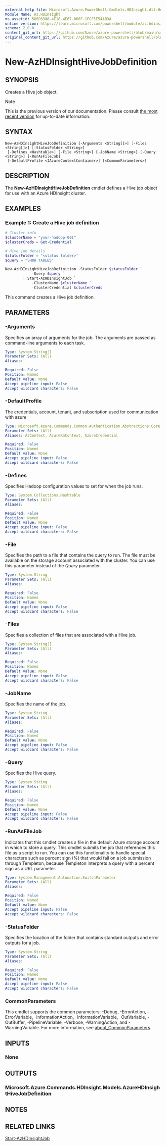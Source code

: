 ```yaml
---
external help file: Microsoft.Azure.PowerShell.Cmdlets.HDInsight.dll-Help.xml
Module Name: Az.HDInsight
ms.assetid: 580D3388-4E18-4E67-866F-1FCF5E54AB3A
online version: https://learn.microsoft.com/powershell/module/az.hdinsight/new-azhdinsighthivejobdefinition
schema: 2.0.0
content_git_url: https://github.com/Azure/azure-powershell/blob/main/src/HDInsight/HDInsight/help/New-AzHDInsightHiveJobDefinition.md
original_content_git_url: https://github.com/Azure/azure-powershell/blob/main/src/HDInsight/HDInsight/help/New-AzHDInsightHiveJobDefinition.md
---
```


# New-AzHDInsightHiveJobDefinition

## SYNOPSIS
Creates a Hive job object.

> [!NOTE]
>This is the previous version of our documentation. Please consult [the most recent version](/powershell/module/az.hdinsight/new-azhdinsighthivejobdefinition) for up-to-date information.

## SYNTAX

```
New-AzHDInsightHiveJobDefinition [-Arguments <String[]>] [-Files <String[]>] [-StatusFolder <String>]
 [-Defines <Hashtable>] [-File <String>] [-JobName <String>] [-Query <String>] [-RunAsFileJob]
 [-DefaultProfile <IAzureContextContainer>] [<CommonParameters>]
```

## DESCRIPTION
The **New-AzHDInsightHiveJobDefinition** cmdlet defines a Hive job object for use with an Azure HDInsight cluster.

## EXAMPLES

### Example 1: Create a Hive job definition
```powershell
# Cluster info
$clusterName = "your-hadoop-001"
$clusterCreds = Get-Credential

# Hive job details
$statusFolder = "<status folder>"        
$query = "SHOW TABLES"

New-AzHDInsightHiveJobDefinition -StatusFolder $statusFolder `
            -Query $query `
        | Start-AzHDInsightJob `
            -ClusterName $clusterName `
            -ClusterCredential $clusterCreds
```

This command creates a Hive job definition.

## PARAMETERS

### -Arguments
Specifies an array of arguments for the job.
The arguments are passed as command-line arguments to each task.

```yaml
Type: System.String[]
Parameter Sets: (All)
Aliases:

Required: False
Position: Named
Default value: None
Accept pipeline input: False
Accept wildcard characters: False
```

### -DefaultProfile
The credentials, account, tenant, and subscription used for communication with azure

```yaml
Type: Microsoft.Azure.Commands.Common.Authentication.Abstractions.Core.IAzureContextContainer
Parameter Sets: (All)
Aliases: AzContext, AzureRmContext, AzureCredential

Required: False
Position: Named
Default value: None
Accept pipeline input: False
Accept wildcard characters: False
```

### -Defines
Specifies Hadoop configuration values to set for when the job runs.

```yaml
Type: System.Collections.Hashtable
Parameter Sets: (All)
Aliases:

Required: False
Position: Named
Default value: None
Accept pipeline input: False
Accept wildcard characters: False
```

### -File
Specifies the path to a file that contains the query to run.
The file must be available on the storage account associated with the cluster.
You can use this parameter instead of the *Query* parameter.

```yaml
Type: System.String
Parameter Sets: (All)
Aliases:

Required: False
Position: Named
Default value: None
Accept pipeline input: False
Accept wildcard characters: False
```

### -Files
Specifies a collection of files that are associated with a Hive job.

```yaml
Type: System.String[]
Parameter Sets: (All)
Aliases:

Required: False
Position: Named
Default value: None
Accept pipeline input: False
Accept wildcard characters: False
```

### -JobName
Specifies the name of the job.

```yaml
Type: System.String
Parameter Sets: (All)
Aliases:

Required: False
Position: Named
Default value: None
Accept pipeline input: False
Accept wildcard characters: False
```

### -Query
Specifies the Hive query.

```yaml
Type: System.String
Parameter Sets: (All)
Aliases:

Required: False
Position: Named
Default value: None
Accept pipeline input: False
Accept wildcard characters: False
```

### -RunAsFileJob
Indicates that this cmdlet creates a file in the default Azure storage account in which to store a query.
This cmdlet submits the job that references this file as a script to run.
You can use this functionality to handle special characters such as percent sign (%) that would fail on a job submission through Templeton, because Templeton interprets a query with a percent sign as a URL parameter.

```yaml
Type: System.Management.Automation.SwitchParameter
Parameter Sets: (All)
Aliases:

Required: False
Position: Named
Default value: None
Accept pipeline input: False
Accept wildcard characters: False
```

### -StatusFolder
Specifies the location of the folder that contains standard outputs and error outputs for a job.

```yaml
Type: System.String
Parameter Sets: (All)
Aliases:

Required: False
Position: Named
Default value: None
Accept pipeline input: False
Accept wildcard characters: False
```

### CommonParameters
This cmdlet supports the common parameters: -Debug, -ErrorAction, -ErrorVariable, -InformationAction, -InformationVariable, -OutVariable, -OutBuffer, -PipelineVariable, -Verbose, -WarningAction, and -WarningVariable. For more information, see [about_CommonParameters](http://go.microsoft.com/fwlink/?LinkID=113216).

## INPUTS

### None

## OUTPUTS

### Microsoft.Azure.Commands.HDInsight.Models.AzureHDInsightHiveJobDefinition

## NOTES

## RELATED LINKS

[Start-AzHDInsightJob](./Start-AzHDInsightJob.md)


